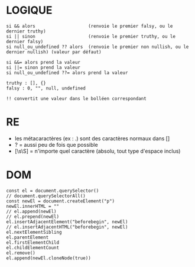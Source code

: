 # LOGIQUE

```
si && alors                    (renvoie le premier falsy, ou le dernier truthy)
si || sinon                    (renvoie le premier truthy, ou le dernier falsy)
si null_ou_undefined ?? alors  (renvoie le premier non nullish, ou le dernier nullish) (valeur par défaut)

si &&= alors prend la valeur
si ||= sinon prend la valeur
si null_ou_undefined ??= alors prend la valeur

truthy : [], {}
falsy : 0, "", null, undefined

!! convertit une valeur dans le bolléen correspondant
```

# RE

- les métacaractères (ex : .) sont des caractères normaux dans []
- ? = aussi peu de fois que possible
- [\s\S] = n'importe quel caractère (absolu, tout type d'espace inclus)

# DOM

```
const el = document.querySelector()
// document.querySelectorAll()
const newEl = document.createElement("p")
newEl.innerHTML = ""
// el.append(newEl)
// el.prepend(newEl)
el.insertAdjacentElement("beforebegin", newEl)
// el.insertAdjacentHTML("beforebegin", newEl)
el.nextElementSibling
el.parentElement
el.firstElementChild
el.childElementCount
el.remove()
el.append(newEl.cloneNode(true))
```